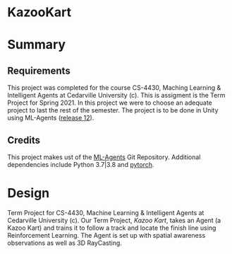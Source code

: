 # KazooKart
# Summary

## Requirements
This project was completed for the course CS-4430, Maching Learning & Intelligent Agents at Cedarville University (c). This is assigment is the Term Project for Spring 2021. In this project we were to choose an adequate project to last the rest of the semester. The project is to be done in Unity using ML-Agents ([release 12](https://github.com/Unity-Technologies/ml-agents/tree/release_12_docs)).

## Credits
This project makes ust of the [ML-Agents](https://github.com/Unity-Technologies/ml-agents) Git Repository. Additional dependencies include Python 3.7|3.8 and [pytorch](https://pytorch.org/).

# Design
Term Project for CS-4430, Machine Learning &amp; Intelligent Agents at Cedarville University (c).
Our Term Project, *Kazoo Kart*, takes an Agent (a Kazoo Kart) and trains it to follow a track and locate the finish line using Reinforcement Learning. The Agent is set up with spatial awareness observations as well as 3D RayCasting.
